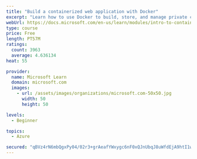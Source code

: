 ```yaml
---
title: "Build a containerized web application with Docker"
excerpt: "Learn how to use Docker to build, store, and manage private container images with the Azure Container Registry."
webUrl: https://docs.microsoft.com/en-us/learn/modules/intro-to-containers/
type: course
price: Free
length: PT57M
ratings:
  count: 3963
  average: 4.636134
heat: 55

provider:
  name: Microsoft Learn
  domain: microsoft.com
  images:
    - url: /assets/images/organizations/microsoft.com-50x50.jpg
      width: 50
      height: 50

levels:
  - Beginner

topics:
  - Azure

secured: "qBVz4rN6mbQgxPy04/02r3+grAeafYWxygc6nF0xQJnUbqJ8uWfdEjA9htI1wl4cPPyXC+gHrKQ98NbhZWfBwjUe5p7Yo0vzc7C7SCAoj8Dte1tuTxJliaYer8uzpSzUkSGJf4McEpxqgM48ZkTKvpvc4bSioCG5vA6K5S5OrBzh49ppHtIof8vomuhhxRjBY7nRh+9VzDCSvFJJz6KjzZWYrR8VSbzwgbIq1VSaGaJTKB7Y7IG7j8HzlgkVf66fvj6/x8X+EMH2ly+djQoF8aZQUhoRD59skqiyCSMPrbR9rdWouP+FMdd1Z7puai2HUBrtxj/Rpt2dIDewyDHG+AwZe5dWakX9C8Z+SgfYpoO8yBwA1PCzeMKjwsDpcWHoGRH/3qoHfy99HnwRxVUkNvZVBAbouJDnYq6feh2xDv4=;bnrqSXfk3BrTVXQsO66Dag=="
---
```


